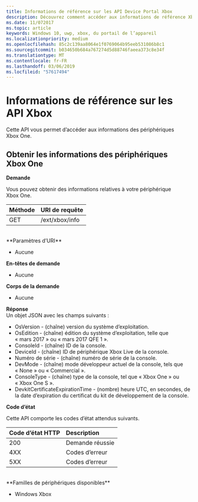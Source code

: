 ```yaml
---
title: Informations de référence sur les API Device Portal Xbox
description: Découvrez comment accéder aux informations de référence Xbox.
ms.date: 11/072017
ms.topic: article
keywords: Windows 10, uwp, xbox, du portail de l’appareil
ms.localizationpriority: medium
ms.openlocfilehash: 85c2c139aa8064e1f0769064b95eeb531086b8c1
ms.sourcegitcommit: b034650b684a767274d5d88746faeea373c8e34f
ms.translationtype: MT
ms.contentlocale: fr-FR
ms.lasthandoff: 03/06/2019
ms.locfileid: "57617494"
---
```

# <a name="xbox-info-api-reference"></a>Informations de référence sur les API Xbox   
Cette API vous permet d’accéder aux informations des périphériques Xbox One.

## <a name="get-xbox-one-device-information"></a>Obtenir les informations des périphériques Xbox One

**Demande**

Vous pouvez obtenir des informations relatives à votre périphérique Xbox One.

Méthode      | URI de requête
:------     | :-----
GET | /ext/xbox/info
<br />
**Paramètres d’URI**

- Aucune

**En-têtes de demande**

- Aucune

**Corps de la demande**

- Aucune

**Réponse**   
Un objet JSON avec les champs suivants :

* OsVersion - (chaîne) version du système d’exploitation.
* OsEdition - (chaîne) édition du système d’exploitation, telle que « mars 2017 » ou « mars 2017 QFE 1 ».
* ConsoleId - (chaîne) ID de la console.
* DeviceId - (chaîne) ID de périphérique Xbox Live de la console.
* Numéro de série - (chaîne) numéro de série de la console.
* DevMode - (chaîne) mode développeur actuel de la console, tels que « None » ou « Commercial ».
* ConsoleType - (chaîne) type de la console, tel que « Xbox One » ou « Xbox One S ».
* DevkitCertificateExpirationTime - (nombre) heure UTC, en secondes, de la date d’expiration du certificat du kit de développement de la console.

**Code d’état**

Cette API comporte les codes d’état attendus suivants.

Code d’état HTTP      | Description
:------     | :-----
200 | Demande réussie
4XX | Codes d’erreur
5XX | Codes d’erreur

<br />
**Familles de périphériques disponibles**

* Windows Xbox